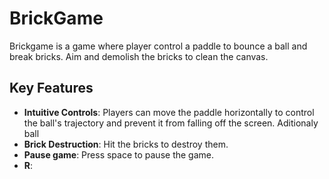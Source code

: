 # BrickGame
Brickgame is a game where player control a paddle to bounce a ball and break bricks. Aim and demolish the bricks to clean the canvas.
## Key Features
- **Intuitive Controls**: Players can move the paddle horizontally to control the ball's trajectory and prevent it from falling off the screen. Aditionaly ball
- **Brick Destruction**: Hit the bricks to destroy them.
- **Pause game**: Press space to pause the game.
- **R**: 
